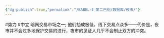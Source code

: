 ```yaml
---
{"dg-publish":true,"permalink":"/BABEL-Ⅱ 第二巴别/数据库/夜市/"}
---
```


#势力 #中立 
暗网交易市场之一; 他们抽成极低，线下交易点众多——代价是，夜市并不会过多地保护交易的进行，夜市的见证人几乎不会制止双方的冲突。